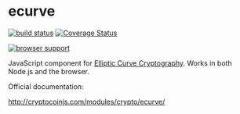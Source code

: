 ecurve
=======

[![build status](https://secure.travis-ci.org/cryptocoinjs/ecurve.png)](http://travis-ci.org/cryptocoinjs/ecurve)
[![Coverage Status](https://img.shields.io/coveralls/cryptocoinjs/ecurve.svg)](https://coveralls.io/r/cryptocoinjs/ecurve)

[![browser support](https://ci.testling.com/cryptocoinjs/ecurve.png)](https://ci.testling.com/cryptocoinjs/ecurve)


JavaScript component for [Elliptic Curve Cryptography](http://en.wikipedia.org/wiki/Elliptic_curve_cryptography). Works in both Node.js and the browser.

Official documentation:

http://cryptocoinjs.com/modules/crypto/ecurve/


